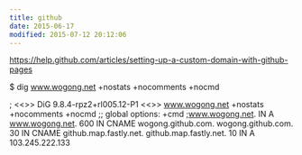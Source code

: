 ```yaml
---
title: github
date: 2015-06-17
modified: 2015-07-12 20:12:06
---
```


https://help.github.com/articles/setting-up-a-custom-domain-with-github-pages

$ dig www.wogong.net +nostats +nocomments +nocmd

; <<>> DiG 9.8.4-rpz2+rl005.12-P1 <<>> www.wogong.net +nostats +nocomments +nocmd
;; global options: +cmd
;www.wogong.net.			IN	A
www.wogong.net.		600	IN	CNAME	wogong.github.com.
wogong.github.com.	30	IN	CNAME	github.map.fastly.net.
github.map.fastly.net.	10	IN	A	103.245.222.133

